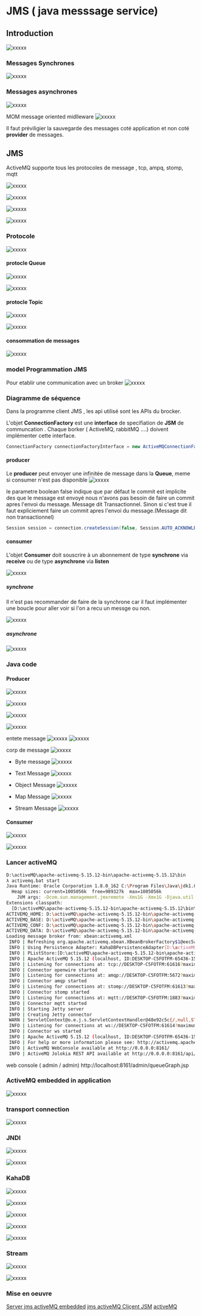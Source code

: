 # JMS ( java messsage service)

## Introduction

![xxxxx](doc/images/introduction/JMSActiveMQarchitecture.jpg)

### Messages Synchrones
![xxxxx](doc/images/introduction/communicationDistrubeSynchrone.jpg)


### Messages asynchrones
![xxxxx](doc/images/introduction/communicationDistrubeAsynchrone.jpg)

MOM message oriented midlleware
![xxxxx](doc/images/introduction/communicationDistrubeAsynchroneQueueTopic.jpg)


Il faut préviligier la sauvegarde des messages coté application et non coté **provider** de messages.

## JMS

ActiveMQ supporte tous les protocoles de message , tcp, ampq, stomp, mqtt

![xxxxx](doc/images/introduction/jmsDef.jpg)

![xxxxx](doc/images/introduction/jmsDef1.jpg)

![xxxxx](doc/images/introduction/jmsDelivranceMessage.jpg)

![xxxxx](doc/images/introduction/jsmprotocole.jpg)



### Protocole
![xxxxx](doc/images/introduction/jsmprotocole.jpg)

#### protocle Queue
![xxxxx](doc/images/introduction/queue.jpg)

![xxxxx](doc/images/introduction/protocoleQueue.jpg)

#### protocle Topic
![xxxxx](doc/images/introduction/topic.jpg)

![xxxxx](doc/images/introduction/protocoleTopic.jpg)


#### consommation de messages
![xxxxx](doc/images/introduction/ConsommationMessage.jpg)


### model Programmation JMS

Pour etablir une communication avec un broker
![xxxxx](doc/images/introduction/modeleProgrammationJms.jpg)

### Diagramme de séquence
Dans la programme client JMS , les api utilisé sont les APIs du brocker.

L'objet **ConnectionFactory** est une **interface** de specifiation de **JSM** de communcation . Chaque borker ( ActiveMQ, rabbitMQ ....) doivent implémenter cette interface.

```java
ConnectionFactory connectionFactoryInterface = new ActiveMQConnectionFactory("tcp://localhost:61616");
```

#### producer
Le **producer** peut envoyer une infinitée de message dans la **Queue**, meme si consumer n'est pas disponible
![xxxxx](doc/images/introduction/jmsclientProducer.jpg)

le parametre boolean false indique que par défaut le commit est implicite des que le message est envoyé nous n'avons pas besoin de faire un commit apres l'envoi du message. Message dit Transactionnel. Sinon si c'est true il faut expliciement faire un commit apres l'envoi du message.(Message dit non transactionnel)
```java
Session session = connection.createSession(false, Session.AUTO_ACKNOWLEDGLE)
```
#### consumer
L'objet **Consumer** doit souscrire à un abonnement de type **synchrone** via **receive** ou de type **asynchrone** via **listen**

![xxxxx](doc/images/introduction/jmsclientConsumerAsynchroneOSynchrone.jpg)

##### synchrone
Il n'est pas recommander de faire de la synchrone car il faut implémenter une boucle pour aller voir si l'on a recu un messge ou non.

![xxxxx](doc/images/introduction/xxxxxxxxxxxxxx)

##### asynchrone
![xxxxx](doc/images/introduction/jmsclientConsumerAsynchrone.jpg)

### Java code

#### Producer
![xxxxx](doc/images/introduction/jmsclientProducer.jpg)

![xxxxx](doc/images/introduction/javaProducer.jpg)

![xxxxx](doc/images/introduction/ConnectionAndSession.jpg)

![xxxxx](doc/images/introduction/messageConsumerProducer.jpg)

 entete message
![xxxxx](doc/images/introduction/messageSend.jpg)
![xxxxx](doc/images/introduction/messageSend1.jpg)

corp de message
![xxxxx](doc/images/introduction/corpMessage.jpg)

- Byte message
![xxxxx](doc/images/introduction/corpsmessagebytemessage.jpg)

- Text Message
![xxxxx](doc/images/introduction/corpsmessagetext.jpg)

- Object Message
![xxxxx](doc/images/introduction/corpsmessageObjectmessage.jpg)

- Map Message
![xxxxx](doc/images/introduction/corpsmessageMapmessage.jpg)

- Stream Message
![xxxxx](doc/images/introduction/corpsmessageStreammessage.jpg)


#### Consumer

![xxxxx](doc/images/introduction/jmsclientConsumerAsynchrone.jpg)

![xxxxx](doc/images/introduction/javaConsumerAsynchroneNonpersistant.jpg)


### Lancer activeMQ

```bash
D:\activeMQ\apache-activemq-5.15.12-bin\apache-activemq-5.15.12\bin
λ activemq.bat start
Java Runtime: Oracle Corporation 1.8.0_162 C:\Program Files\Java\jdk1.8.0_162\jre
  Heap sizes: current=1005056k  free=989327k  max=1005056k
    JVM args: -Dcom.sun.management.jmxremote -Xms1G -Xmx1G -Djava.util.logging.config.file=logging.properties -Djava.security.auth.login.config=D:\activeMQ\apache-activemq-5.15.12-bin\apache-activemq-5.15.12\bin\..\conf\login.config -Dactivemq.classpath=D:\activeMQ\apache-activemq-5.15.12-bin\apache-activemq-5.15.12\bin\..\conf;D:\activeMQ\apache-activemq-5.15.12-bin\apache-activemq-5.15.12\bin\../conf;D:\activeMQ\apache-activemq-5.15.12-bin\apache-activemq-5.15.12\bin\../conf; -Dactivemq.home=D:\activeMQ\apache-activemq-5.15.12-bin\apache-activemq-5.15.12\bin\.. -Dactivemq.base=D:\activeMQ\apache-activemq-5.15.12-bin\apache-activemq-5.15.12\bin\.. -Dactivemq.conf=D:\activeMQ\apache-activemq-5.15.12-bin\apache-activemq-5.15.12\bin\..\conf -Dactivemq.data=D:\activeMQ\apache-activemq-5.15.12-bin\apache-activemq-5.15.12\bin\..\data -Djava.io.tmpdir=D:\activeMQ\apache-activemq-5.15.12-bin\apache-activemq-5.15.12\bin\..\data\tmp
Extensions classpath:
  [D:\activeMQ\apache-activemq-5.15.12-bin\apache-activemq-5.15.12\bin\..\lib,D:\activeMQ\apache-activemq-5.15.12-bin\apache-activemq-5.15.12\bin\..\lib\camel,D:\activeMQ\apache-activemq-5.15.12-bin\apache-activemq-5.15.12\bin\..\lib\optional,D:\activeMQ\apache-activemq-5.15.12-bin\apache-activemq-5.15.12\bin\..\lib\web,D:\activeMQ\apache-activemq-5.15.12-bin\apache-activemq-5.15.12\bin\..\lib\extra]
ACTIVEMQ_HOME: D:\activeMQ\apache-activemq-5.15.12-bin\apache-activemq-5.15.12\bin\..
ACTIVEMQ_BASE: D:\activeMQ\apache-activemq-5.15.12-bin\apache-activemq-5.15.12\bin\..
ACTIVEMQ_CONF: D:\activeMQ\apache-activemq-5.15.12-bin\apache-activemq-5.15.12\bin\..\conf
ACTIVEMQ_DATA: D:\activeMQ\apache-activemq-5.15.12-bin\apache-activemq-5.15.12\bin\..\data
Loading message broker from: xbean:activemq.xml
 INFO | Refreshing org.apache.activemq.xbean.XBeanBrokerFactory$1@eec5a4a: startup date [Sun Apr 12 14:50:20 CEST 2020]; root of context hierarchy
 INFO | Using Persistence Adapter: KahaDBPersistenceAdapter[D:\activeMQ\apache-activemq-5.15.12-bin\apache-activemq-5.15.12\bin\..\data\kahadb]
 INFO | PListStore:[D:\activeMQ\apache-activemq-5.15.12-bin\apache-activemq-5.15.12\bin\..\data\localhost\tmp_storage] started
 INFO | Apache ActiveMQ 5.15.12 (localhost, ID:DESKTOP-C5FOTFM-65436-1586695824694-0:1) is starting
 INFO | Listening for connections at: tcp://DESKTOP-C5FOTFM:61616?maximumConnections=1000&wireFormat.maxFrameSize=104857600
 INFO | Connector openwire started
 INFO | Listening for connections at: amqp://DESKTOP-C5FOTFM:5672?maximumConnections=1000&wireFormat.maxFrameSize=104857600
 INFO | Connector amqp started
 INFO | Listening for connections at: stomp://DESKTOP-C5FOTFM:61613?maximumConnections=1000&wireFormat.maxFrameSize=104857600
 INFO | Connector stomp started
 INFO | Listening for connections at: mqtt://DESKTOP-C5FOTFM:1883?maximumConnections=1000&wireFormat.maxFrameSize=104857600
 INFO | Connector mqtt started
 INFO | Starting Jetty server
 INFO | Creating Jetty connector
 WARN | ServletContext@o.e.j.s.ServletContextHandler@48e92c5c{/,null,STARTING} has uncovered http methods for path: /
 INFO | Listening for connections at ws://DESKTOP-C5FOTFM:61614?maximumConnections=1000&wireFormat.maxFrameSize=104857600
 INFO | Connector ws started
 INFO | Apache ActiveMQ 5.15.12 (localhost, ID:DESKTOP-C5FOTFM-65436-1586695824694-0:1) started
 INFO | For help or more information please see: http://activemq.apache.org
 INFO | ActiveMQ WebConsole available at http://0.0.0.0:8161/
 INFO | ActiveMQ Jolokia REST API available at http://0.0.0.0:8161/api/jolokia/
```



web console  ( admin / admin)
http://localhost:8161/admin/queueGraph.jsp

###  ActiveMQ embedded in application
![xxxxx](doc/images/introduction/activeMQinsideApplicationJavaEmbededActiveMQ.jpg)

### transport connection
![xxxxx](doc/images/introduction/activeMQconnectiontransport.jpg)



### JNDI

![xxxxx](doc/images/introduction/ConnectionFactoryPublieDansJndi.jpg)

![xxxxx](doc/images/introduction/ConnectionFactoryPublieDansJndiProprieties.jpg)



### KahaDB

![xxxxx](doc/images/introduction/activeMQStockageMessage.jpg)

![xxxxx](doc/images/introduction/activeMQStragetieStockageKahaDB.jpg)

![xxxxx](doc/images/introduction/activeMQStragetieStockageKahaDB1.jpg)

![xxxxx](doc/images/introduction/activeMQStragetieStockageKahaDB2.jpg)

![xxxxx](doc/images/introduction/activeMQStragetieStockageKahaDB3.jpg)




### Stream

![xxxxx](doc/images/introduction/Streamimage2.jpg)

![xxxxx](doc/images/introduction/Streamimage4.jpg)




### Mise en oeuvre 

[Server jms activeMQ embedded](doc/ServerJavaEmbeded.md)
[jms activeMQ Cliçent JSM](doc/miseEnOeuvreJmsClient.md)
[activeMQ ](doc/ActiveMQ.md)
